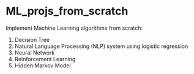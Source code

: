 # ML_projs_from_scratch

Implement Machine Learning algorithms from scratch:
1. Decision Tree
2. Natural Language Processing (NLP) system using logistic regression
3. Neural Network
4. Reinforcement Learning
5. Hidden Markov Model
